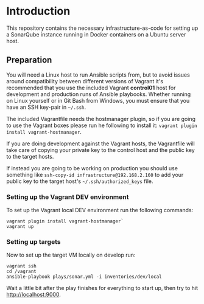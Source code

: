 # Introduction

This repository contains the necessary infrastructure-as-code for setting up
a SonarQube instance running in Docker containers on a Ubuntu server host.

## Preparation
You will need a Linux host to run Ansible scripts from, but to avoid issues
around compatibility between different versions of Vagrant it's recommended
that you use the included Vagrant __control01__ host for development and
production runs of Ansible playbooks. Whether running on Linux yourself or
in Git Bash from Windows, you must ensure that you have an SSH key-pair in
`~/.ssh`.

The included Vagrantfile needs the hostmanager plugin, so if you are going
to use the Vagrant boxes please run he following to install it:
`vagrant plugin install vagrant-hostmanager`.

If you are doing development against the Vagrant hosts, the Vagrantfile will
take care of copying your private key to the control host and the public key
to the target hosts.

If instead you are going to be working on production you should use something
like `ssh-copy-id infrastructure@192.168.2.160` to add your public key to the
target host's `~/.ssh/authorized_keys` file.

### Setting up the Vagrant DEV environment

To set up the Vagrant local DEV environment run the following commands: 

```
vagrant plugin install vagrant-hostmanager`
vagrant up
```

### Setting up targets

Now to set up the target VM locally on develop run:

```
vagrant ssh
cd /vagrant
ansible-playbook plays/sonar.yml -i inventories/dev/local
```

Wait a little bit after the play finishes for everything to start up, then try to hit
[http://localhost:9000](http://localhost:9000).
